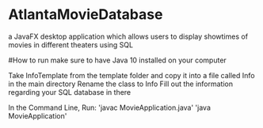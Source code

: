 # AtlantaMovieDatabase
a JavaFX desktop application which allows users to display showtimes of movies in different theaters using SQL

#How to run
make sure to have Java 10 installed on your computer

Take InfoTemplate from the template folder and copy it into a file called Info in the main directory
Rename the class to Info
Fill out the information regarding your SQL database in there

In the Command Line, Run:
'javac MovieApplication.java'
'java MovieApplication'
